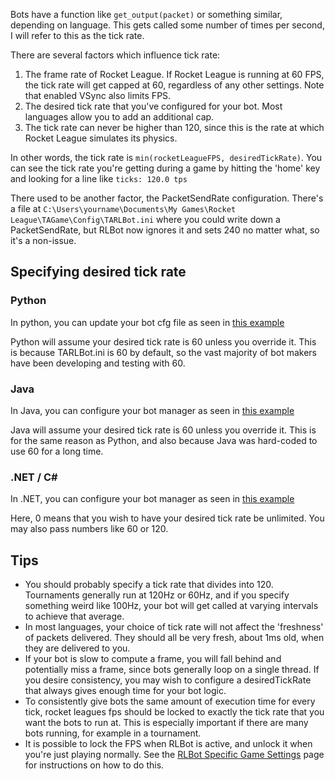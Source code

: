 Bots have a function like `get_output(packet)` or something similar, depending on language. This gets called some number of times per second, I will refer to this as the tick rate.

There are several factors which influence tick rate:

1. The frame rate of Rocket League. If Rocket League is running at 60 FPS, the tick rate will get capped at 60, regardless of any other settings. Note that enabled VSync also limits FPS.
2. The desired tick rate that you've configured for your bot. Most languages allow you to add an additional cap.
3. The tick rate can never be higher than 120, since this is the rate at which Rocket League simulates its physics.

In other words, the tick rate is `min(rocketLeagueFPS, desiredTickRate)`. You can see the tick rate you're getting during a game by hitting the 'home' key and looking for a line like `ticks: 120.0 tps`

There used to be another factor, the PacketSendRate configuration. There's a file at `C:\Users\yourname\Documents\My Games\Rocket League\TAGame\Config\TARLBot.ini` where you could write down a PacketSendRate, but RLBot now ignores it and sets 240 no matter what, so it's a non-issue.

## Specifying desired tick rate

### Python

In python, you can update your bot cfg file as seen in [this example](https://github.com/RLBot/RLBot/blob/652b8c3fd94b347fdc04daeb3e2c90702be30073/src/test/python/agents/atba/atba.cfg#L9)

Python will assume your desired tick rate is 60 unless you override it. This is because TARLBot.ini is 60 by default, so the vast majority of bot makers have been developing and testing with 60.

### Java

In Java, you can configure your bot manager as seen in [this example](https://github.com/RLBot/RLBot/blob/652b8c3fd94b347fdc04daeb3e2c90702be30073/src/test/java/rlbot/JavaExample.java#L20)

Java will assume your desired tick rate is 60 unless you override it. This is for the same reason as Python, and also because Java was hard-coded to use 60 for a long time.

### .NET / C\#

In .NET, you can configure your bot manager as seen in [this example](https://github.com/RLBot/RLBot/blob/652b8c3fd94b347fdc04daeb3e2c90702be30073/src/test/cs/TestBot/Program.cs#L16)

Here, 0 means that you wish to have your desired tick rate be unlimited. You may also pass numbers like 60 or 120.

## Tips

- You should probably specify a tick rate that divides into 120. Tournaments generally run at 120Hz or 60Hz, and if you specify something weird like 100Hz, your bot will get called at varying intervals to achieve that average.
- In most languages, your choice of tick rate will not affect the 'freshness' of packets delivered. They should all be very fresh, about 1ms old, when they are delivered to you.
- If your bot is slow to compute a frame, you will fall behind and potentially miss a frame, since bots generally loop on a single thread. If you desire consistency, you may wish to configure a desiredTickRate that always gives enough time for your bot logic.
- To consistently give bots the same amount of execution time for every tick, rocket leagues fps should be locked to exactly the tick rate that you want the bots to run at. This is especially important if there are many bots running, for example in a tournament.
- It is possible to lock the FPS when RLBot is active, and unlock it when you're just playing normally. See the [RLBot Specific Game Settings](/miscellaneous/rlbot-specific-game-settings#cap-the-in-game-fps-to-120-for-rlbot-uncap-the-fps-during-normal-play) page for instructions on how to do this.

